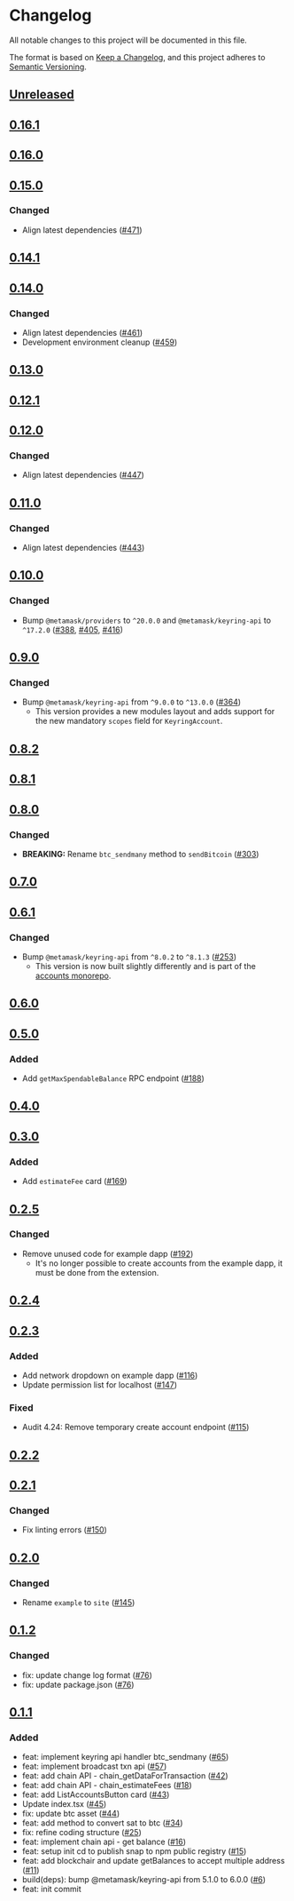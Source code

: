 # Changelog

All notable changes to this project will be documented in this file.

The format is based on [Keep a Changelog](https://keepachangelog.com/en/1.0.0/),
and this project adheres to [Semantic Versioning](https://semver.org/spec/v2.0.0.html).

## [Unreleased]

## [0.16.1]

## [0.16.0]

## [0.15.0]

### Changed

- Align latest dependencies ([#471](https://github.com/MetaMask/snap-bitcoin-wallet/pull/471))

## [0.14.1]

## [0.14.0]

### Changed

- Align latest dependencies ([#461](https://github.com/MetaMask/snap-bitcoin-wallet/pull/461))
- Development environment cleanup ([#459](https://github.com/MetaMask/snap-bitcoin-wallet/pull/459))

## [0.13.0]

## [0.12.1]

## [0.12.0]

### Changed

- Align latest dependencies ([#447](https://github.com/MetaMask/snap-bitcoin-wallet/pull/447))

## [0.11.0]

### Changed

- Align latest dependencies ([#443](https://github.com/MetaMask/snap-bitcoin-wallet/pull/443))

## [0.10.0]

### Changed

- Bump `@metamask/providers` to `^20.0.0` and `@metamask/keyring-api` to `^17.2.0` ([#388](https://github.com/MetaMask/snap-bitcoin-wallet/pull/388), [#405](https://github.com/MetaMask/snap-bitcoin-wallet/pull/405), [#416](https://github.com/MetaMask/snap-bitcoin-wallet/pull/416))

## [0.9.0]

### Changed

- Bump `@metamask/keyring-api` from `^9.0.0` to `^13.0.0` ([#364](https://github.com/MetaMask/snap-bitcoin-wallet/pull/364))
  - This version provides a new modules layout and adds support for the new mandatory `scopes` field for `KeyringAccount`.

## [0.8.2]

## [0.8.1]

## [0.8.0]

### Changed

- **BREAKING:** Rename `btc_sendmany` method to `sendBitcoin` ([#303](https://github.com/MetaMask/snap-bitcoin-wallet/pull/303))

## [0.7.0]

## [0.6.1]

### Changed

- Bump `@metamask/keyring-api` from `^8.0.2` to `^8.1.3` ([#253](https://github.com/MetaMask/snap-bitcoin-wallet/pull/253))
  - This version is now built slightly differently and is part of the [accounts monorepo](https://github.com/MetaMask/accounts).

## [0.6.0]

## [0.5.0]

### Added

- Add `getMaxSpendableBalance` RPC endpoint ([#188](https://github.com/MetaMask/snap-bitcoin-wallet/pull/188))

## [0.4.0]

## [0.3.0]

### Added

- Add `estimateFee` card ([#169](https://github.com/MetaMask/snap-bitcoin-wallet/pull/169))

## [0.2.5]

### Changed

- Remove unused code for example dapp ([#192](https://github.com/MetaMask/snap-bitcoin-wallet/pull/192))
  - It's no longer possible to create accounts from the example dapp, it must be done from the extension.

## [0.2.4]

## [0.2.3]

### Added

- Add network dropdown on example dapp ([#116](https://github.com/MetaMask/snap-bitcoin-wallet/pull/116))
- Update permission list for localhost ([#147](https://github.com/MetaMask/snap-bitcoin-wallet/pull/147))

### Fixed

- Audit 4.24: Remove temporary create account endpoint ([#115](https://github.com/MetaMask/snap-bitcoin-wallet/pull/115))

## [0.2.2]

## [0.2.1]

### Changed

- Fix linting errors ([#150](https://github.com/MetaMask/snap-bitcoin-wallet/pull/150))

## [0.2.0]

### Changed

- Rename `example` to `site` ([#145](https://github.com/MetaMask/snap-bitcoin-wallet/pull/145))

## [0.1.2]

### Changed

- fix: update change log format ([#76](https://github.com/MetaMask/bitcoin/pull/76))
- fix: update package.json ([#76](https://github.com/MetaMask/bitcoin/pull/74))

## [0.1.1]

### Added

- feat: implement keyring api handler btc_sendmany ([#65](https://github.com/MetaMask/bitcoin/pull/65))
- feat: implement broadcast txn api ([#57](https://github.com/MetaMask/bitcoin/pull/57))
- feat: add chain API - chain_getDataForTransaction ([#42](https://github.com/MetaMask/bitcoin/pull/42))
- feat: add chain API - chain_estimateFees ([#18](https://github.com/MetaMask/bitcoin/pull/18))
- feat: add ListAccountsButton card ([#43](https://github.com/MetaMask/bitcoin/pull/43))
- Update index.tsx ([#45](https://github.com/MetaMask/bitcoin/pull/45))
- fix: update btc asset ([#44](https://github.com/MetaMask/bitcoin/pull/44))
- feat: add method to convert sat to btc ([#34](https://github.com/MetaMask/bitcoin/pull/34))
- fix: refine coding structure ([#25](https://github.com/MetaMask/bitcoin/pull/25))
- feat: implement chain api - get balance ([#16](https://github.com/MetaMask/bitcoin/pull/16))
- feat: setup init cd to publish snap to npm public registry ([#15](https://github.com/MetaMask/bitcoin/pull/15))
- feat: add blockchair and update getBalances to accept multiple address ([#11](https://github.com/MetaMask/bitcoin/pull/11))
- build(deps): bump @metamask/keyring-api from 5.1.0 to 6.0.0 ([#6](https://github.com/MetaMask/bitcoin/pull/6))
- feat: init commit

[Unreleased]: https://github.com/MetaMask/snap-bitcoin-wallet/compare/v0.16.1...HEAD
[0.16.1]: https://github.com/MetaMask/snap-bitcoin-wallet/compare/v0.16.0...v0.16.1
[0.16.0]: https://github.com/MetaMask/snap-bitcoin-wallet/compare/v0.15.0...v0.16.0
[0.15.0]: https://github.com/MetaMask/snap-bitcoin-wallet/compare/v0.14.1...v0.15.0
[0.14.1]: https://github.com/MetaMask/snap-bitcoin-wallet/compare/v0.14.0...v0.14.1
[0.14.0]: https://github.com/MetaMask/snap-bitcoin-wallet/compare/v0.13.0...v0.14.0
[0.13.0]: https://github.com/MetaMask/snap-bitcoin-wallet/compare/v0.12.1...v0.13.0
[0.12.1]: https://github.com/MetaMask/snap-bitcoin-wallet/compare/v0.12.0...v0.12.1
[0.12.0]: https://github.com/MetaMask/snap-bitcoin-wallet/compare/v0.11.0...v0.12.0
[0.11.0]: https://github.com/MetaMask/snap-bitcoin-wallet/compare/v0.10.0...v0.11.0
[0.10.0]: https://github.com/MetaMask/snap-bitcoin-wallet/compare/v0.9.0...v0.10.0
[0.9.0]: https://github.com/MetaMask/snap-bitcoin-wallet/compare/v0.8.2...v0.9.0
[0.8.2]: https://github.com/MetaMask/snap-bitcoin-wallet/compare/v0.8.1...v0.8.2
[0.8.1]: https://github.com/MetaMask/snap-bitcoin-wallet/compare/v0.8.0...v0.8.1
[0.8.0]: https://github.com/MetaMask/snap-bitcoin-wallet/compare/v0.7.0...v0.8.0
[0.7.0]: https://github.com/MetaMask/snap-bitcoin-wallet/compare/v0.6.1...v0.7.0
[0.6.1]: https://github.com/MetaMask/snap-bitcoin-wallet/compare/v0.6.0...v0.6.1
[0.6.0]: https://github.com/MetaMask/snap-bitcoin-wallet/compare/v0.5.0...v0.6.0
[0.5.0]: https://github.com/MetaMask/snap-bitcoin-wallet/compare/v0.4.0...v0.5.0
[0.4.0]: https://github.com/MetaMask/snap-bitcoin-wallet/compare/v0.3.0...v0.4.0
[0.3.0]: https://github.com/MetaMask/snap-bitcoin-wallet/compare/v0.2.5...v0.3.0
[0.2.5]: https://github.com/MetaMask/snap-bitcoin-wallet/compare/v0.2.4...v0.2.5
[0.2.4]: https://github.com/MetaMask/snap-bitcoin-wallet/compare/v0.2.3...v0.2.4
[0.2.3]: https://github.com/MetaMask/snap-bitcoin-wallet/compare/v0.2.2...v0.2.3
[0.2.2]: https://github.com/MetaMask/snap-bitcoin-wallet/compare/v0.2.1...v0.2.2
[0.2.1]: https://github.com/MetaMask/snap-bitcoin-wallet/compare/v0.2.0...v0.2.1
[0.2.0]: https://github.com/MetaMask/snap-bitcoin-wallet/compare/v0.1.2...v0.2.0
[0.1.2]: https://github.com/MetaMask/snap-bitcoin-wallet/compare/v0.1.1...v0.1.2
[0.1.1]: https://github.com/MetaMask/snap-bitcoin-wallet/releases/tag/v0.1.1
